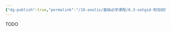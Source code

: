 ```yaml
---
{"dg-publish":true,"permalink":"/10-anolis/基础必学课程/6.3-setgid-附加权限/","dgPassFrontmatter":true}
---
```


TODO